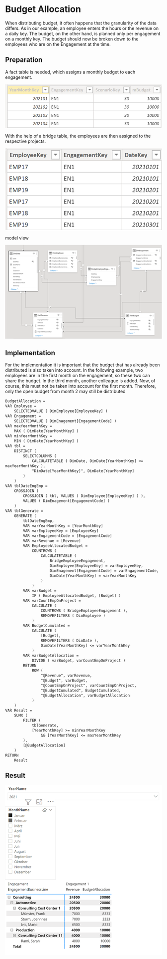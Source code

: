 # Budget Allocation
When distributing budget, it often happens that the granularity of the data differs. As in our example, an employee enters the hours or the revenue on a daily key. The budget, on the other hand, is planned only per engagement on a monthly key. The budget should now be broken down to the employees who are on the Engagement at the time.

## Preparation

A fact table is needed, which assigns a monthly budget to each engagement.

![Agenda](11_BudgetAllocation.PNG) <br>

With the help of a bridge table, the employees are then assigned to the respective projects.

![Agenda](12_BudgetAllocation.PNG) <br>

model view

![Agenda](13_BudgetAllocation.PNG) <br>

## Implementation

For the implementation it is important that the budget that has already been distributed is also taken into account. In the following example, two employees are in the first month on the engagement, so these two can share the budget. In the third month, another colleague is added. Now, of course, this must not be taken into account for the first month. Therefore, only the open budget from month 2 may still be distributed

```dax
BudgetAllocation = 
VAR Employee =
    SELECTEDVALUE ( DimEmployee[EmployeeKey] )
VAR Engagement =
    SELECTEDVALUE ( DimEnagement[EngagementCode] )
VAR maxYearMonthKey =
    MAX ( DimDate[YearMonthKey] )
VAR minYearMonthKey =
    MIN ( DimDate[YearMonthKey] )
VAR tbl =
    DISTINCT (
        SELECTCOLUMNS (
            CALCULATETABLE ( DimDate, DimDate[YearMonthKey] <= maxYearMonthKey ),
            "DimDate[YearMonthKey]", DimDate[YearMonthKey]
        )
    )
VAR tblDateEngEmp =
    CROSSJOIN (
        CROSSJOIN ( tbl, VALUES ( DimEmployee[EmployeeKey] ) ),
        VALUES ( DimEnagement[EngagementCode] )
    )
VAR tblGenerate =
    GENERATE (
        tblDateEngEmp,
        VAR varYearMonthKey = [YearMonthKey]
        VAR varEmployeeKey = [EmployeeKey]
        VAR varEngagementCode = [EngagementCode]
        VAR varRevenue = [Revenue]
        VAR EmployeeAllocatedBudget =
            COUNTROWS (
                CALCULATETABLE (
                    BridgeEmployeeEngagement,
                    DimEmployee[EmployeeKey] = varEmployeeKey,
                    DimEnagement[EngagementCode] = varEngagementCode,
                    DimDate[YearMonthKey] = varYearMonthKey
                )
            )
        VAR varBudget =
            IF ( EmployeeAllocatedBudget, [Budget] )
        VAR varCountEmpOnProject =
            CALCULATE (
                COUNTROWS ( BridgeEmployeeEngagement ),
                REMOVEFILTERS ( DimEmployee )
            )
        VAR BudgetCumulated =
            CALCULATE (
                [Budget],
                REMOVEFILTERS ( DimDate ),
                DimDate[YearMonthKey] <= varYearMonthKey
            )
        VAR varBudgetAllocation =
            DIVIDE ( varBudget, varCountEmpOnProject )
        RETURN
            ROW (
                "@Revenue", varRevenue,
                "@Budget", varBudget,
                "@CountEmpOnProject", varCountEmpOnProject,
                "@BudgetCumulated", BudgetCumulated,
                "@BudgetAllocation", varBudgetAllocation
            )
    )
VAR Result =
    SUMX (
        FILTER (
            tblGenerate,
            [YearMonthKey] >= minYearMonthKey
                && [YearMonthKey] <= maxYearMonthKey
        ),
        [@BudgetAllocation]
    )
RETURN
    Result
```

## Result

![Agenda](10_BudgetAllocation.PNG) <br>
